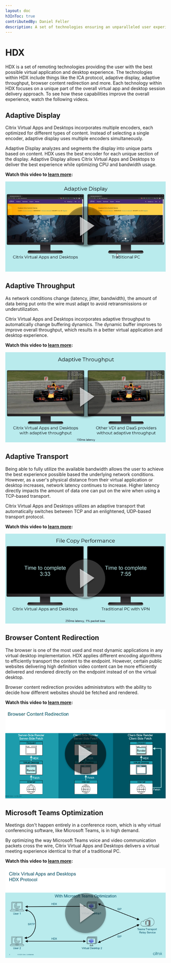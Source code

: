 ```yaml
---
layout: doc
h3InToc: true
contributedBy: Daniel Feller
description: A set of technologies ensuring an unparalleled user experience when accessing virtual Windows/Linux applications and desktops.
---
```

# HDX

HDX is a set of remoting technologies providing the user with the best possible virtual application and desktop experience. The technologies within HDX include things like the ICA protocol, adaptive display, adaptive throughput, browser content redirection and more. Each technology within HDX focuses on a unique part of the overall virtual app and desktop session delivery approach. To see how these capabilities improve the overall experience, watch the following videos.

## Adaptive Display

Citrix Virtual Apps and Desktops incorporates multiple encoders, each optimized for different types of content. Instead of selecting a single encoder, adaptive display uses multiple encoders simultaneously.

Adaptive Display analyzes and segments the display into unique parts based on content. HDX uses the best encoder for each unique section of the display. Adaptive Display allows Citrix Virtual Apps and Desktops to deliver the best experience while optimizing CPU and bandwidth usage.

**Watch this video to [learn more](https://www.youtube.com/watch?v=xvzWWKhrGwE):**

[![Tech Insight-Adaptive Display](/en-us/tech-zone/learn/media/tech-insights_hdx_adaptive-display.png)](https://www.youtube.com/watch?v=xvzWWKhrGwE)

## Adaptive Throughput

As network conditions change (latency, jitter, bandwidth), the amount of data being put onto the wire must adapt to avoid retransmissions or underutilization.

Citrix Virtual Apps and Desktops incorporates adaptive throughput to automatically change buffering dynamics. The dynamic buffer improves to improve overall throughput, which results in a better virtual application and desktop experience.

**Watch this video to [learn more](https://www.youtube.com/watch?v=tsq8petwsMw):**

[![Tech Insight-Adaptive Throughput](/en-us/tech-zone/learn/media/tech-insights_hdx_adaptive-throughput.png)](https://www.youtube.com/watch?v=tsq8petwsMw)

## Adaptive Transport

Being able to fully utilize the available bandwidth allows the user to achieve the best experience possible based the underlying network conditions. However, as a user's physical distance from their virtual application or desktop increases, network latency continues to increase. Higher latency directly impacts the amount of data one can put on the wire when using a TCP-based transport.

Citrix Virtual Apps and Desktops utilizes an adaptive transport that automatically switches between TCP and an enlightened, UDP-based transport protocol.

**Watch this video to [learn more](https://www.youtube.com/watch?v=FyM47FDGw_4):**

[![Tech Insight-Adaptive Transport](/en-us/tech-zone/learn/media/tech-insights_hdx_adaptive-transport.png)](https://www.youtube.com/watch?v=FyM47FDGw_4)

## Browser Content Redirection

The browser is one of the most used and most dynamic applications in any virtual desktop implementation. HDX applies different encoding algorithms to efficiently transport the content to the endpoint. However, certain public websites delivering high definition video content can be more efficiently delivered and rendered directly on the endpoint instead of on the virtual desktop.  

Browser content redirection provides administrators with the ability to decide how different websites should be fetched and rendered.

**Watch this video to [learn more](https://www.youtube.com/watch?v=zYNE73utPQs):**

[![Tech Insight-Browser Content Redirection](/en-us/tech-zone/learn/media/tech-insights_hdx_browser-content-redirection.png)](https://www.youtube.com/watch?v=zYNE73utPQs)

## Microsoft Teams Optimization

Meetings don't happen entirely in a conference room, which is why virtual conferencing software, like Microsoft Teams, is in high demand.

By optimizing the way Microsoft Teams voice and video communication packets cross the wire, Citrix Virtual Apps and Desktops delivers a virtual meeting experience identical to that of a traditional PC.

**Watch this video to [learn more](https://www.youtube.com/watch?v=BYzeltxcYJw):**

[![Tech Insight-Microsoft Teams Optimization](/en-us/tech-zone/learn/media/tech-insights_hdx_microsoft-teams-optimization.png)](https://www.youtube.com/watch?v=BYzeltxcYJw)
